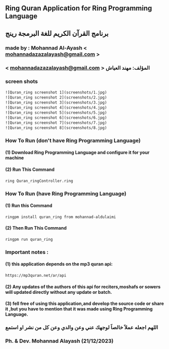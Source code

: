 ## Ring Quran Application for Ring Programming Language

## برنامج القرآن الكريم للغة البرمجة رينج

### made by : Mohannad Al-Ayash < mohannadazazalayash@gmail.com >

### < mohannadazazalayash@gmail.com > المؤلف: مهند العياش

### screen shots
	![Quran_ring screenshot 1](screenshots/1.jpg)
	![Quran_ring screenshot 2](screenshots/2.jpg)
	![Quran_ring screenshot 3](screenshots/3.jpg)
	![Quran_ring screenshot 4](screenshots/4.jpg)
	![Quran_ring screenshot 5](screenshots/5.jpg)
	![Quran_ring screenshot 6](screenshots/6.jpg)
	![Quran_ring screenshot 7](screenshots/7.jpg)
	![Quran_ring screenshot 8](screenshots/8.jpg)

### How To Run (don't have Ring Programming Language)

#### (1) Download Ring Programming Language and configure it for your machine

#### (2) Run This Command

    ring Quran_ringController.ring

### How To Run (have Ring Programming Language)

#### (1) Run this Command

    ringpm install quran_ring from mohannad-aldulaimi

#### (2) Then Run This Command

    ringpm run quran_ring

### Important notes :

#### (1) this application depends on the mp3 quran api:

    https://mp3quran.net/ar/api

#### (2) Any updates of the authors of this api for reciters,moshafs or sowers will updated directly without any update or batch.

#### (3) fell free of using this application,and develop the source code or share it ,but you have to mention that it was made using Ring Programming Language.

### اللهم اجعله عملاََ خالصاََ لوجهك عني وعن والدي وعن كل من نشر او استمع

### Ph. & Dev. Mohannad Alayash (21/12/2023)
